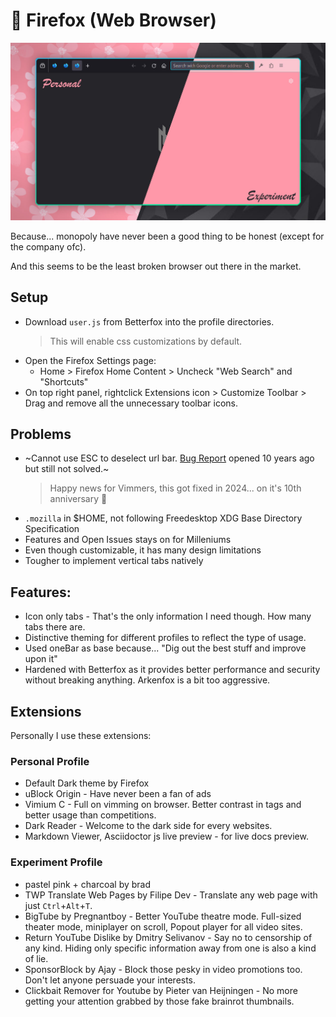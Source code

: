 # 🦊 Firefox (Web Browser)

![Firefox Web Browser](./assets/firefox.jpg)

Because... monopoly have never been a good thing to be honest (except for the company ofc).

And this seems to be the least broken browser out there in the market.

## Setup

- Download `user.js` from Betterfox into the profile directories.
  > This will enable css customizations by default.
- Open the Firefox Settings page:
  - Home > Firefox Home Content > Uncheck "Web Search" and "Shortcuts"
- On top right panel, rightclick Extensions icon > Customize Toolbar > Drag and remove all the unnecessary toolbar icons.

## Problems

- ~Cannot use ESC to deselect url bar. [Bug Report](https://bugzilla.mozilla.org/show_bug.cgi?id=1086524) opened 10 years ago but still not solved.~
  > Happy news for Vimmers, this got fixed in 2024... on it's 10th anniversary 🎉
- `.mozilla` in $HOME, not following Freedesktop XDG Base Directory Specification
- Features and Open Issues stays on for Milleniums
- Even though customizable, it has many design limitations
- Tougher to implement vertical tabs natively

## Features:

- Icon only tabs - That's the only information I need though. How many tabs there are.
- Distinctive theming for different profiles to reflect the type of usage.
- Used oneBar as base because... "Dig out the best stuff and improve upon it"
- Hardened with Betterfox as it provides better performance and security without breaking anything. Arkenfox is a bit too aggressive.

## Extensions

Personally I use these extensions:

### Personal Profile

- Default Dark theme by Firefox
- uBlock Origin - Have never been a fan of ads
- Vimium C - Full on vimming on browser. Better contrast in tags and better usage than competitions.
- Dark Reader - Welcome to the dark side for every websites.
- Markdown Viewer, Asciidoctor js live preview - for live docs preview.

### Experiment Profile

- pastel pink + charcoal by brad
- TWP Translate Web Pages by Filipe Dev - Translate any web page with just `Ctrl`+`Alt`+`T`.
- BigTube by Pregnantboy - Better YouTube theatre mode. Full-sized theater mode, miniplayer on scroll, Popout player for all video sites.
- Return YouTube Dislike by Dmitry Selivanov - Say no to censorship of any kind. Hiding only specific information away from one is also a kind of lie.
- SponsorBlock by Ajay - Block those pesky in video promotions too. Don't let anyone persuade your interests.
- Clickbait Remover for Youtube by Pieter van Heijningen - No more getting your attention grabbed by those fake brainrot thumbnails.
